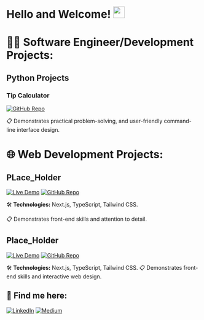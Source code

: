 
<h1>Hello and Welcome! <img src="https://camo.githubusercontent.com/6c91fe5d81f78b7b5d7c1642e2bd173deaf7e0b9feb1694e6525a55efa7a895e/68747470733a2f2f656d6f6a69732e736c61636b6d6f6a69732e636f6d2f656d6f6a69732f696d616765732f313533363335313037352f343539342f626c6f622d776176652e676966" width="30px"></h1>

<h1>👨‍💻 Software Engineer/Development Projects:</h1>

<h2>Python Projects</h2> 

<h3>Tip Calculator </h3>

[![GitHub Repo](https://img.shields.io/badge/GitHub_Repo-blue?style=for-the-badge&logo=github)](https://github.com/HakubaCode/Tip-Calculator)

📋 Demonstrates practical problem-solving, and user-friendly command-line interface design.

    
<h1>🌐 Web Development Projects:</h1>

<h2>PLace_Holder</h2> 

[![Live Demo](https://img.shields.io/badge/Live_Demo-brightgreen?style=for-the-badge)](https://google-homepage-hakuba.netlify.app/)
[![GitHub Repo](https://img.shields.io/badge/GitHub_Repo-blue?style=for-the-badge&logo=github)](https://github.com/HakubaCode/Google-Homepage)

🛠️ **Technologies:** Next.js, TypeScript, Tailwind CSS.

📋 Demonstrates front-end skills and attention to detail.

<h2>Place_Holder</h2>

[![Live Demo](https://img.shields.io/badge/Live_Demo-brightgreen?style=for-the-badge)](https://bento-hakuba.netlify.app/)
[![GitHub Repo](https://img.shields.io/badge/GitHub_Repo-blue?style=for-the-badge&logo=github)](https://github.com/HakubaCode/Bento)

🛠️ **Technologies:** Next.js, TypeScript, Tailwind CSS.
📋 Demonstrates front-end skills and interactive web design.

<h2> 🤝 Find me here:</h2>

[![LinkedIn](https://img.shields.io/badge/LinkedIn-0a66c2?style=for-the-badge&logo=linkedin&logoColor=white)](https://linkedin.com/in/seandesilva)
[![Medium](https://img.shields.io/badge/Medium-000000?style=for-the-badge&logo=medium&logoColor=white)](https://medium.com/@hakuba)
